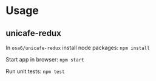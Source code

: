 # Usage

## unicafe-redux

In `osa6/unicafe-redux` install node packages: `npm install`

Start app in browser: `npm start`

Run unit tests: `npm test`
